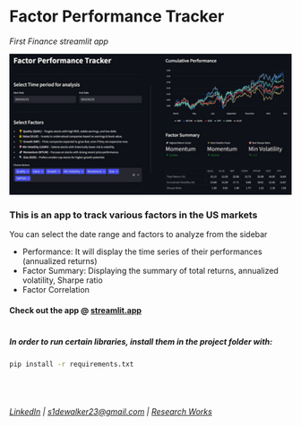 # Factor Performance Tracker
*First Finance streamlit app*

<img src="sc/appftp.png" alt="Description" width="800">

### This is an app to track various factors in the US markets

You can select the date range and factors to analyze from the sidebar<br/>
- Performance: It will display the time series of their performances (annualized returns)
- Factor Summary: Displaying the summary of total returns, annualized volatility, Sharpe ratio
- Factor Correlation

#### Check out the app @ [streamlit.app](https://app-fin1-hawpmehbdhznzv4ojicjz7.streamlit.app/)

# 

##### In order to run certain libraries, install them in the project folder with: <br/>
```cmd
pip install -r requirements.txt
```
<BR/><BR/>

###### [LinkedIn](https://www.linkedin.com/in/sujay-bhaumik-d12/) | s1dewalker23@gmail.com | [Research Works](https://github.com/s1dewalker/Research-Works)
